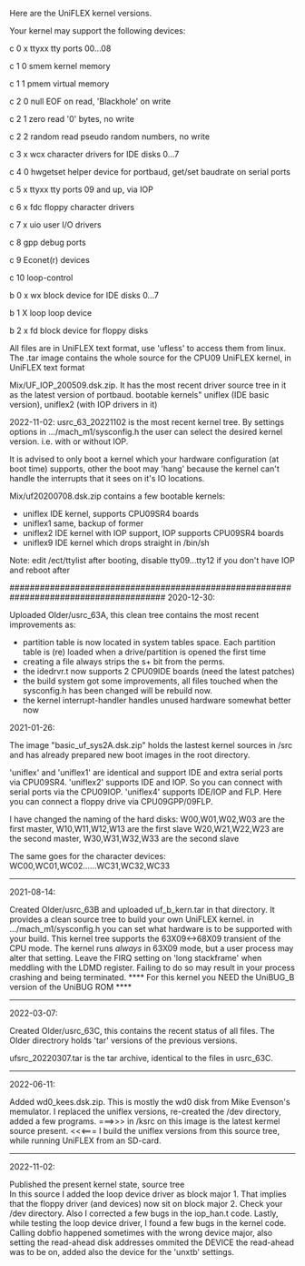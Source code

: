Here are the UniFLEX kernel versions.

Your kernel may support the following devices:

c 0 x   ttyxx  tty ports 00...08

c 1 0   smem  kernel memory

c 1 1   pmem  virtual memory

c 2 0   null  EOF on read, 'Blackhole' on write

c 2 1   zero  read '0' bytes, no write

c 2 2   random read pseudo random numbers, no write

c 3 x   wcx   character drivers for IDE disks 0...7

c 4 0   hwgetset  helper device for portbaud,  get/set baudrate on serial ports

c 5 x   ttyxx  tty ports 09 and up, via IOP

c 6 x   fdc floppy character drivers

c 7 x   uio user I/O drivers

c 8     gpp debug ports
 
c 9     Econet(r) devices

c 10    loop-control

b 0 x   wx    block device  for IDE disks 0...7

b 1 X   loop  loop device

b 2 x   fd    block device for floppy disks


All files are in UniFLEX text format, use 'ufless' to access them from linux.
The .tar image contains the whole source for the CPU09 UniFLEX kernel, in UniFLEX text format

Mix/UF_IOP_200509.dsk.zip. It has the most recent driver source tree in it as the latest version of portbaud.
bootable kernels" uniflex (IDE basic version), uniflex2 (with IOP drivers in it)


2022-11-02:  usrc_63_20221102 is the most recent kernel tree. By settings options in .../mach_m1/sysconfig.h the 
user can select the desired kernel version. i.e. with or without IOP. 

It is advised to only boot a kernel which your hardware configuration (at boot time) supports,  other the boot may
'hang' because the kernel can't handle the interrupts that it sees on it's IO locations.

Mix/uf20200708.dsk.zip contains a few bootable kernels:
- uniflex               IDE kernel, supports CPU09SR4 boards
- uniflex1              same, backup of former
- uniflex2              IDE kernel with IOP support, IOP supports CPU09SR4 boards
- uniflex9              IDE kernel which drops straight in /bin/sh

Note: edit /ect/ttylist after booting, disable tty09...tty12 if you don't have IOP and reboot after

#######################################################################################
2020-12-30:

Uploaded Older/usrc_63A, this clean tree contains the most recent improvements as: 
* partition table is now located in system tables space. Each partition table is
(re) loaded when a drive/partition is opened the first time
* creating a file always strips the s+ bit from the perms.
* the idedrvr.t now supports 2 CPU09IDE boards (need the latest patches)
* the build system got some improvements, all files touched when the sysconfig.h 
has been changed will be rebuild now.
* the kernel interrupt-handler handles unused hardware somewhat better now

2021-01-26:

The image "basic_uf_sys2A.dsk.zip" holds the lastest kernel sources in /src and has already prepared new
boot images in the root directory. 

'uniflex' and 'uniflex1' are identical and support IDE and extra serial ports via CPU09SR4.
'uniflex2' supports IDE and IOP. So you can connect with serial ports via the CPU09IOP.
'uniflex4' supports IDE/IOP and FLP. Here you can connect a floppy drive via CPU09GPP/09FLP.

I have changed the naming of the hard disks:
W00,W01,W02,W03 are the first master, W10,W11,W12,W13 are the first slave
W20,W21,W22,W23 are the second master, W30,W31,W32,W33 are the second slave

The same goes for the character devices: WC00,WC01,WC02......WC31,WC32,WC33


*******************************************************************************************
2021-08-14:

Created Older/usrc_63B and uploaded uf_b_kern.tar in that directory. It provides a clean source
tree to build your own UniFLEX kernel. in .../mach_m1/sysconfig.h you can set what 
hardware is to be supported with your build. 
This kernel tree supports the 63X09<->68X09 transient of the CPU mode. The kernel runs
_always_ in 63X09 mode, but a user process may alter that setting. Leave the FIRQ setting
on 'long stackframe' when meddling with the LDMD register. Failing to do so may result
in your process crashing and  being terminated.
**** For this kernel you NEED the UniBUG_B version of the UniBUG ROM ****


*******************************************************************************************
2022-03-07:

Created Older/usrc_63C, this contains the recent status of all files. The Older directrory holds
'tar' versions of the previous versions.

ufsrc_20220307.tar is the tar archive, identical to the files in usrc_63C.
 
*******************************************************************************************
2022-06-11:

Added wd0_kees.dsk.zip. This is mostly the wd0 disk from Mike Evenson's memulator.
I replaced the uniflex versions, re-created the /dev directory, added a few programs.
===>>> in /ksrc on this image is the latest kermel source present. <<<===
I build the uniflex versions from this source tree, while running UniFLEX from an SD-card.


*******************************************************************************************
2022-11-02:

Published the present kernel state, source tree  
In this source I added the loop device driver as block major 1. That implies that the floppy
driver (and devices) now sit on block major 2. Check your /dev directory.
Also I corrected a few bugs in the iop_han.t code. Lastly, while testing the loop device driver,
I found a few bugs in the kernel code. Calling dobfio happened sometimes with the wrong device
major, also setting the read-ahead disk addresses ommited the DEVICE the read-ahead was to be
on, added also the device for the 'unxtb' settings.





